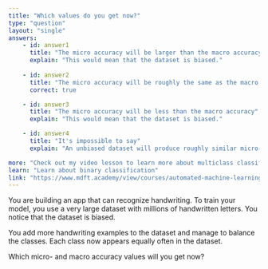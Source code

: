 ```yaml
---
title: "Which values do you get now?"
type: "question"
layout: "single"
answers:
    - id: answer1
      title: "The micro accuracy will be larger than the macro accuracy"
      explain: "This would mean that the dataset is biased."
      
    - id: answer2
      title: "The micro accuracy will be roughly the same as the macro accuracy"
      correct: true

    - id: answer3
      title: "The micro accuracy will be less than the macro accuracy"
      explain: "This would mean that the dataset is biased."

    - id: answer4
      title: "It's impossible to say"
      explain: "An unbiased dataset will produce roughly similar micro- and macro accuracies."

more: "Check out my video lesson to learn more about multiclass classification."
learn: "Learn about binary classification"
link: "https://www.mdft.academy/view/courses/automated-machine-learning-with-mlnet/403059-multiclass-classification/1153061-introducing-multiclass-classification"
---
```


You are building an app that can recognize handwriting. To train your model, you use a very large dataset with millions of handwritten letters. You notice that the dataset is biased.

You add more handwriting examples to the dataset and manage to balance the classes. Each class now appears equally often in the dataset. 

Which micro- and macro accuracy values will you get now?
